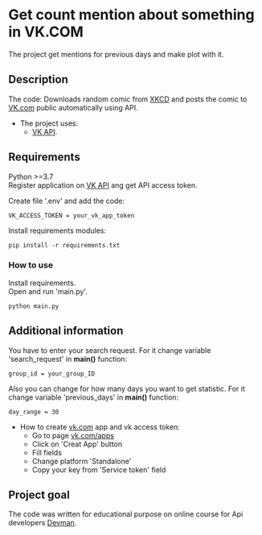 # Get count mention about something in VK.COM 
The project get mentions for previous days and make plot with it. 


## Description
The code: 
Downloads random comic from [XKCD](https://xkcd.com/) and posts the comic to [VK.com](https://vk.com) public automatically using API.

* The project uses:   
  * [VK API](https://vk.com/dev).
  

## Requirements
Python >=3.7  
Register application on [VK API](https://vk.com/dev) ang get API access token.  
 
Create file '.env' and add the code:
```
VK_ACCESS_TOKEN = your_vk_app_token
```

Install requirements modules:
```
pip install -r requirements.txt	
```


### How to use

Install requirements.  
Open and run 'main.py'.
```
python main.py	
```


## Additional information
You have to enter your search request. For it change variable 'search_request' in **main()** function:
```
group_id = your_group_ID
```
Also you can change for how many days you want to get statistic. For it change variable 'previous_days' in **main()** function:
```
day_range = 30
```

* How to create [vk.com](https://vk.com/apps?act=manage) app and vk access token:
  * Go to page [vk.com/apps](https://vk.com/apps?act=manage)
  * Click on 'Creat App' button
  * Fill fields
  * Change platform 'Standalone'
  * Copy your key from 'Service token' field


## Project goal

The code was written for educational purpose on online course for Api developers [Devman](http://dvmn.org). 
